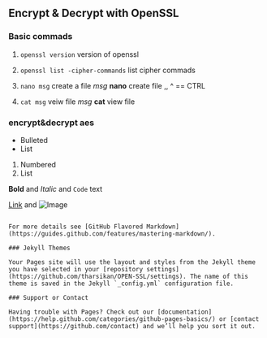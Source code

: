## Encrypt & Decrypt with OpenSSL

### Basic commads
1. `openssl version`
    version of openssl
    
2. `openssl list -cipher-commands`
    list cipher commads
    
3. `nano msg`
    create a file _msg_
    **nano** create file ,,   ^ == CTRL
    
4. `cat msg`
    veiw file _msg_
    **cat** view file
    
 ### encrypt&decrypt **aes** 

- Bulleted
- List

1. Numbered
2. List

**Bold** and _Italic_ and `Code` text

[Link](url) and ![Image](src)
```

For more details see [GitHub Flavored Markdown](https://guides.github.com/features/mastering-markdown/).

### Jekyll Themes

Your Pages site will use the layout and styles from the Jekyll theme you have selected in your [repository settings](https://github.com/tharsikan/OPEN-SSL/settings). The name of this theme is saved in the Jekyll `_config.yml` configuration file.

### Support or Contact

Having trouble with Pages? Check out our [documentation](https://help.github.com/categories/github-pages-basics/) or [contact support](https://github.com/contact) and we’ll help you sort it out.
